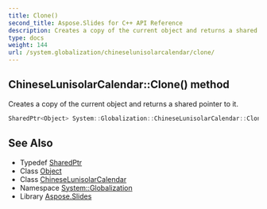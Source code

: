 ```yaml
---
title: Clone()
second_title: Aspose.Slides for C++ API Reference
description: Creates a copy of the current object and returns a shared pointer to it.
type: docs
weight: 144
url: /system.globalization/chineselunisolarcalendar/clone/
---
```

## ChineseLunisolarCalendar::Clone() method


Creates a copy of the current object and returns a shared pointer to it.

```cpp
SharedPtr<Object> System::Globalization::ChineseLunisolarCalendar::Clone() override
```

## See Also

* Typedef [SharedPtr](../../../system/sharedptr/)
* Class [Object](../../../system/object/)
* Class [ChineseLunisolarCalendar](../)
* Namespace [System::Globalization](../../)
* Library [Aspose.Slides](../../../)